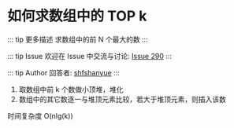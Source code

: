 # 如何求数组中的 TOP k

::: tip 更多描述 
 求数组中的前 N 个最大的数 
::: 

::: tip Issue 
 欢迎在 Issue 中交流与讨论: [Issue 290](https://github.com/shfshanyue/Daily-Question/issues/290) 
:::

::: tip Author 
回答者: [shfshanyue](https://github.com/shfshanyue) 
:::

1. 取数组中前 k 个数做小顶堆，堆化
1. 数组中的其它数逐一与堆顶元素比较，若大于堆顶元素，则插入该数

时间复杂度 O(nlg(k))